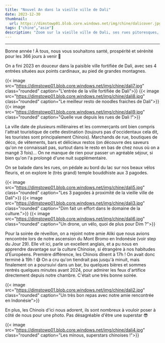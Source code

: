 ```yaml
---
title: "Nouvel An dans la vieille ville de Dali"
date: 2023-12-30
thumbnail:
  url: https://dimstowp01.blob.core.windows.net/img/chine/dalicover.jpg
tags: ["chine","asie"]
description: "Zoom sur la vieille ville de Dali, ses rues pitoresques, et son grand lac."
---
```

---

Bonne année ! À tous, nous vous souhaitons santé, prospérité et sérénité pour les 366 jours à venir 🌠

On a fini 2023 en douceur dans la paisible ville fortifiée de Dali, avec ses 4 entrées situées aux points cardinaux, au pied de grandes montagnes.

{{< image src="https://dimstowp01.blob.core.windows.net/img/chine/dali7.jpg" class="rounded" caption="L'entrée de la ville fortifiée de Dali">}}
{{< image src="https://dimstowp01.blob.core.windows.net/img/chine/dali8.jpg" class="rounded" caption="Le meilleur resto de noodles fraiches de Dali">}}
{{< image src="https://dimstowp01.blob.core.windows.net/img/chine/dali9.jpg" class="rounded" caption="Quelle vue depuis les rues de Dali !">}}

La ville date de plusieurs millénaires et les commerçants ont bien compris l'attrait touristique de cette destination (toujours pas d'occidentaux cela dit, les touristes sont principalement Chinois).
Marchands de rue, boutiques de déco, de vêtements, bars et délicieux restos (on découvre des saveurs qu'on ne connaissait pas, surtout dans le resto en bas de chez nous où on a mangé 3 fois)...
On ne manque de rien pour passer un agréable séjour, si bien qu'on l'a prolongé d'une nuit supplémentaire.

On se balade dans les rues, on pédale au bord du lac sur nos beaux vélos fleuris, et on explore le (très grand) temple bouddhiste aux 3 pagodes.

{{< image src="https://dimstowp01.blob.core.windows.net/img/chine/dali5.jpg" class="rounded" caption="Les 3 pagodes à proximité de la vieille ville de Dali">}}
{{< image src="https://dimstowp01.blob.core.windows.net/img/chine/dali3.jpg" class="rounded" caption="Dim fait un effort dans le domaine de la culture.">}}
{{< image src="https://dimstowp01.blob.core.windows.net/img/chine/dali6.jpg" class="rounded" caption="Un drone, un vélo, quoi de plus pour Dim ?">}}

Pour la soirée de réveillon, on a rejoint notre amie Aliki que nous avions rencontrée lors de notre ascension du Mont Bromo en Indonésie (voir step du Jour 29). Elle vit ici, parle un excellent anglais, et a pu nous en apprendre davantage sur la culture Chinoise, si étrangère à nos habitudes d'Européens. Première différence, les Chinois dînent à 17h ! On avait donc terminé à 19h ! 😅 On a cru qu'on tiendrait pas jusqu'à minuit, mais finalement on a poursuivi dans un bar, bu quelques bières et sommes rentrés quelques minutes avant 2024, pour admirer les feux d'artifice directement depuis notre chambre. C'était une très bonne soirée.

{{< image src="https://dimstowp01.blob.core.windows.net/img/chine/dali2.jpg" class="rounded" caption="Un très bon repas avec notre amie rencontrée en Indonésie">}}

En plus, les Chinois d'ici nous adorent, ils sont nombreux à vouloir poser à côté de nous pour une photo. Pas désagréable d'être une superstar 😎

{{< image src="https://dimstowp01.blob.core.windows.net/img/chine/dali4.jpg" class="rounded" caption="Les minous, superstars chinoises !">}}
